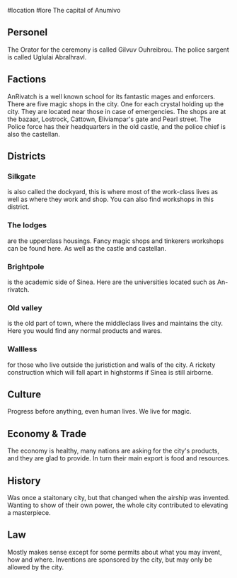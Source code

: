 #location #lore 
The capital of Anumivo

## Personel
The Orator for the ceremony is called Gilvuv Ouhreibrou.
The police sargent is called Uglulai Abralhravl.

## Factions
AnRivatch is a well known school for its fantastic mages and enforcers.
There are five magic shops in the city. One for each crystal holding up the city. They are located near those in case of emergencies. The shops are at the bazaar, Lostrock, Cattown, Eliviampar's gate and Pearl street.
The Police force has their headquarters in the old castle, and the police chief is also the castellan.

## Districts
### Silkgate 
is also called the dockyard, this is where most of the work-class lives as well as where they work and shop. You can also find workshops in this district.
### The lodges 
are the upperclass housings. Fancy magic shops and tinkerers workshops can be found here. As well as the castle and castellan.
### Brightpole 
is the academic side of Sinea. Here are the universities located such as An-rivatch.
### Old valley
is the old part of town, where the middleclass lives and maintains the city. Here you would find any normal products and wares.
### Wallless
for those who live outside the juristiction and walls of the city. A rickety construction which will fall apart in highstorms if Sinea is still airborne.

## Culture
Progress before anything, even human lives. We live for magic.

## Economy & Trade
The economy is healthy, many nations are asking for the city's products, and they are glad to provide. In turn their main export is food and resources.

## History
Was once a staitonary city, but that changed when the airship was invented. Wanting to show of their own power, the whole city contributed to elevating a masterpiece.

## Law
Mostly makes sense except for some permits about what you may invent, how and where. Inventions are sponsored by the city, but may only be allowed by the city.